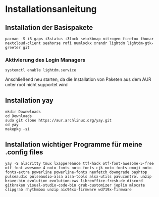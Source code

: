# Installationsanleitung

## Installation der Basispakete

```pacman -S i3-gaps i3status i3lock setxkbmap nitrogen firefox thunar nextcloud-client seahorse rofi numlockx xrandr lightdm lightdm-gtk-greeter git```

### Aktivierung des Login Managers

```systemctl enable lightdm.service```

Anschließend neu starten, da die Installation von Paketen aus dem AUR unter root nicht supportet wird

## Installation yay

```mkdir Downwloads```  
```cd Downloads```  
```sudo git clone https://aur.archlinux.org/yay.git```  
```cd yay```  
```makepkg -si```  

## Installation wichtiger Programme für meine .config files

```yay -S alacritty tmux lxappereance ttf-hack otf-font-awesome-5-free otf-font-awesome-4 noto-fonts noto-fonts-cjk noto-fonts-emoji noto-fonts-extra powerline powerline-fonts neofetch downgrade bashtop pulseaudio pulseaudio-alsa alsa-tools alsa-utils pavucontrol unzip brave-bin evolution evolution-ews libreoffice-fresh-de discord gitkraken visual-studio-code-bin grub-customizer joplin mlocate clipgrab rhythmbox unzip aic94xx-firmware wd719x-firmware```